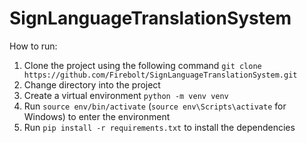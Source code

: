 # SignLanguageTranslationSystem
How to run:
  1. Clone the project using the following command
     ```git clone https://github.com/Firebolt/SignLanguageTranslationSystem.git```
  2. Change directory into the project
  3. Create a virtual environment ```python -m venv venv```
  4. Run ```source env/bin/activate``` (```source env\Scripts\activate``` for Windows) to enter the environment
  5. Run ```pip install -r requirements.txt``` to install the dependencies
